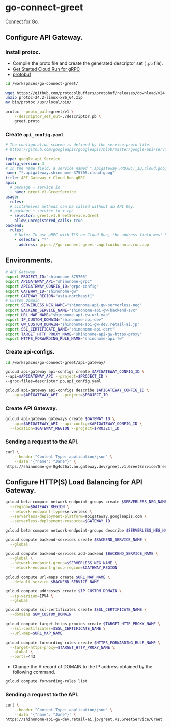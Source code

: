 # go-connect-greet
[Connect for Go.](https://connectrpc.com/docs/go/getting-started/)

## Configure API Gateway.
### Install protoc.
- Compile the proto file and create the generated descriptor set (`.pb` file).
- [Get Started Cloud Run for gRPC](https://cloud.google.com/api-gateway/docs/get-started-cloud-run-grpc?hl=ja)
- [protobuf](https://github.com/protocolbuffers/protobuf/releases)
```bash
cd /workspaces/go-connect-greet/

wget https://github.com/protocolbuffers/protobuf/releases/download/v24.2/protoc-24.2-linux-x86_64.zip
unzip protoc-24.2-linux-x86_64.zip 
mv bin/protoc /usr/local/bin/

protoc --proto_path=greet/v1 \
    --descriptor_set_out=./descriptor.pb \
    greet.proto
```

### Create `api_config.yaml`
```yaml
# The configuration schema is defined by the service.proto file.
# https://github.com/googleapis/googleapis/blob/master/google/api/service.proto

type: google.api.Service
config_version: 3
# In the name field, a service named *.apigateway.PROJECT_ID.cloud.goog where PROJECT_ID is the name of your Google Cloud project ID.
name: "*.apigateway.shinonome-375705.cloud.goog"
title: API Gateway + Cloud Run gRPC
apis:
  # package + service id
  - name: greet.v1.GreetService
usage:
  rules:
  # ListShelves methods can be called without an API Key.
  # package + service id + rpc
  - selector: greet.v1.GreetService.Greet
    allow_unregistered_calls: true
backend:
  rules:
    # Note: To use gRPC with TLS on Cloud Run, the address field must have the scheme grpcs:// instead of https://.
    - selector: "*"
      address: grpcs://go-connect-greet-zugntxuibq-an.a.run.app
```

## Environments.
```bash
# API Gateway
export PROJECT_ID="shinonome-375705"
export APIGATEWAY_API="shinonome-grpc"
export APIGATEWAY_CONFIG_ID="grpc-config"
export GATEWAY_ID="shinonome-gw"
export GATEWAY_REGION="asia-northeast1"
# Custom Domain
export SERVERLESS_NEG_NAME="shinonome-api-gw-serverless-neg"
export BACKEND_SERVICE_NAME="shinonome-api-gw-backend-svc"
export URL_MAP_NAME="shinonome-api-gw-url-map"
export IP_CUSTOM_DOMAIN="shinonome-api-dev"
export GW_CUSTOM_DOMAIN="shinonome-api-gw-dev.retail-ai.jp"
export SSL_CERTIFICATE_NAME="shinonome-api-cert"
export TARGET_HTTP_PROXY_NAME="shinonome-api-gw-https-proxy"
export HTTPS_FORWARDING_RULE_NAME="shinonome-api-fw"
```
### Create api-configs.
```bash
cd /workspaces/go-connect-greet/api-gateway/

gcloud api-gateway api-configs create $APIGATEWAY_CONFIG_ID \
--api=$APIGATEWAY_API --project=$PROJECT_ID \
--grpc-files=descriptor.pb,api_config.yaml
```

```bash
gcloud api-gateway api-configs describe $APIGATEWAY_CONFIG_ID \
  --api=$APIGATEWAY_API --project=$PROJECT_ID
```

### Create API Gateway.
```bash
gcloud api-gateway gateways create $GATEWAY_ID \
  --api=$APIGATEWAY_API --api-config=$APIGATEWAY_CONFIG_ID \
  --location=$GATEWAY_REGION --project=$PROJECT_ID
```

### Sending a request to the API.
```bash
curl \
    --header "Content-Type: application/json" \
    --data '{"name": "Jane"}' \
https://shinonome-gw-8g4o26at.an.gateway.dev/greet.v1.GreetService/Greet
```

## Configure HTTP(S) Load Balancing for API Gateway.
```bash
gcloud beta compute network-endpoint-groups create $SERVERLESS_NEG_NAME \
  --region=$GATEWAY_REGION \
  --network-endpoint-type=serverless \
  --serverless-deployment-platform=apigateway.googleapis.com \
  --serverless-deployment-resource=$GATEWAY_ID
```

```bash
gcloud beta compute network-endpoint-groups describe $SERVERLESS_NEG_NAME --region=$GATEWAY_REGION
```

```bash
gcloud compute backend-services create $BACKEND_SERVICE_NAME \
  --global

gcloud compute backend-services add-backend $BACKEND_SERVICE_NAME \
  --global \
  --network-endpoint-group=$SERVERLESS_NEG_NAME \
  --network-endpoint-group-region=$GATEWAY_REGION

gcloud compute url-maps create $URL_MAP_NAME \
  --default-service $BACKEND_SERVICE_NAME

gcloud compute addresses create $IP_CUSTOM_DOMAIN \
  --ip-version=IPV4 \
  --global

gcloud compute ssl-certificates create $SSL_CERTIFICATE_NAME \
  --domains $GW_CUSTOM_DOMAIN

gcloud compute target-https-proxies create $TARGET_HTTP_PROXY_NAME \
  --ssl-certificates=$SSL_CERTIFICATE_NAME \
  --url-map=$URL_MAP_NAME

gcloud compute forwarding-rules create $HTTPS_FORWARDING_RULE_NAME \
  --target-https-proxy=$TARGET_HTTP_PROXY_NAME \
  --global \
  --ports=443
```

- Change the A record of DOMAIN to the IP address obtained by the following command.
```bash
gcloud compute forwarding-rules list
```

### Sending a request to the API.
```bash
curl \
    --header "Content-Type: application/json" \
    --data '{"name": "Jane"}' \
https://shinonome-api-gw-dev.retail-ai.jp/greet.v1.GreetService/Greet
```
